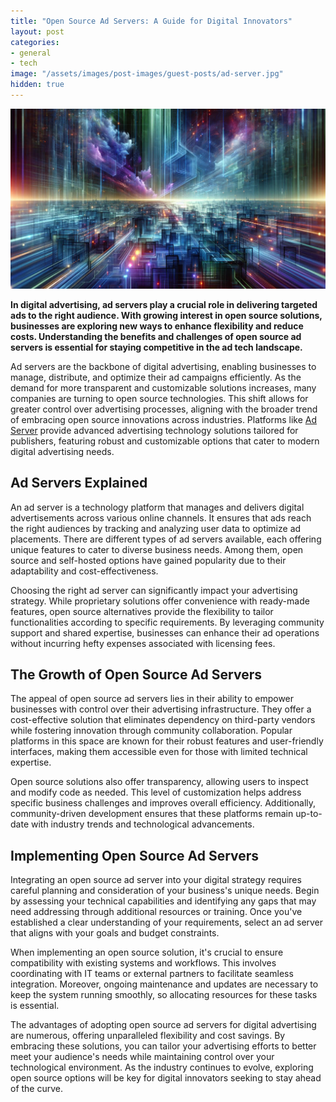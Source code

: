 ```yaml
---
title: "Open Source Ad Servers: A Guide for Digital Innovators"
layout: post
categories:
- general
- tech
image: "/assets/images/post-images/guest-posts/ad-server.jpg"
hidden: true
---
```


![Open Source Ad Server featured image](/assets/images/post-images/guest-posts/ad-server.jpg)

**In digital advertising, ad servers play a crucial role in delivering targeted ads to the right audience. With growing interest in open source solutions, businesses are exploring new ways to enhance flexibility and reduce costs. Understanding the benefits and challenges of open source ad servers is essential for staying competitive in the ad tech landscape.**

Ad servers are the backbone of digital advertising, enabling businesses to manage, distribute, and optimize their ad campaigns efficiently. As the demand for more transparent and customizable solutions increases, many companies are turning to open source technologies. This shift allows for greater control over advertising processes, aligning with the broader trend of embracing open source innovations across industries. Platforms like [Ad Server](https://epom.com/ad-server) provide advanced advertising technology solutions tailored for publishers, featuring robust and customizable options that cater to modern digital advertising needs.

## Ad Servers Explained

An ad server is a technology platform that manages and delivers digital advertisements across various online channels. It ensures that ads reach the right audiences by tracking and analyzing user data to optimize ad placements. There are different types of ad servers available, each offering unique features to cater to diverse business needs. Among them, open source and self-hosted options have gained popularity due to their adaptability and cost-effectiveness.

Choosing the right ad server can significantly impact your advertising strategy. While proprietary solutions offer convenience with ready-made features, open source alternatives provide the flexibility to tailor functionalities according to specific requirements. By leveraging community support and shared expertise, businesses can enhance their ad operations without incurring hefty expenses associated with licensing fees.

## The Growth of Open Source Ad Servers

The appeal of open source ad servers lies in their ability to empower businesses with control over their advertising infrastructure. They offer a cost-effective solution that eliminates dependency on third-party vendors while fostering innovation through community collaboration. Popular platforms in this space are known for their robust features and user-friendly interfaces, making them accessible even for those with limited technical expertise.

Open source solutions also offer transparency, allowing users to inspect and modify code as needed. This level of customization helps address specific business challenges and improves overall efficiency. Additionally, community-driven development ensures that these platforms remain up-to-date with industry trends and technological advancements.

## Implementing Open Source Ad Servers

Integrating an open source ad server into your digital strategy requires careful planning and consideration of your business's unique needs. Begin by assessing your technical capabilities and identifying any gaps that may need addressing through additional resources or training. Once you've established a clear understanding of your requirements, select an ad server that aligns with your goals and budget constraints.

When implementing an open source solution, it's crucial to ensure compatibility with existing systems and workflows. This involves coordinating with IT teams or external partners to facilitate seamless integration. Moreover, ongoing maintenance and updates are necessary to keep the system running smoothly, so allocating resources for these tasks is essential.

The advantages of adopting open source ad servers for digital advertising are numerous, offering unparalleled flexibility and cost savings. By embracing these solutions, you can tailor your advertising efforts to better meet your audience's needs while maintaining control over your technological environment. As the industry continues to evolve, exploring open source options will be key for digital innovators seeking to stay ahead of the curve.